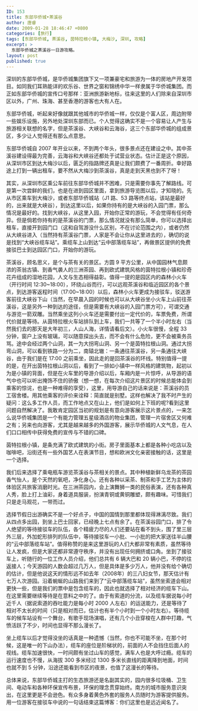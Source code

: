 ```yaml
---
ID: 153
title: 东部华侨城•茶溪谷
author: 唐睿
date: 2009-01-28 18:46:47 +0800
categories: [旅行]
tags: [东部华侨城, 茶溪谷, 茵特拉根小镇, 大梅沙, 深圳, 攻略]
excerpt: >
  东部华侨城之茶溪谷一日游攻略。
layout: post
published: true
---
```


深圳的东部华侨城，是华侨城集团旗下又一项兼豪宅和旅游为一体的房地产开发项目。如同我们耳熟能详的欢乐谷、世界之窗和锦绣中华一样隶属于华侨城集团。而正如东部华侨城的宣传口号那样：亚洲旅游新地标，往来这里的人们除来自深圳市区以外，广州、珠海、甚至香港的游客也大有人在。

东部华侨城，听起来好像就跟其他城市的华侨城一样，仅仅是个富人区，周边附带一些娱乐设施，另外地处深圳东部而已。个人觉得这确实不是一个容易让人产生与旅游相关联想的名字，但是茶溪谷、大峡谷和云海谷，这三个东部华侨城的组成景区，多少让人觉得还有那么点意思。

东部华侨城自 2007 年开业以来，不到两个年头，很多景点还在建设之中。其中茶溪谷建设得最为完善，云海谷和大峡谷还都处于试营业状态。估计正是这个原因，从深圳市区到达大梅沙以后，匮乏的指路牌还真是让我们颇费了一番周折。幸好路途上打到一辆出租车，要不然从大梅沙到茶溪谷，真是走到天黑也到不了呀！

其实，从深圳市区乘公车前往东部华侨城并不困难，只是需要你事先了解路线。可是第一次尝鲜的我们，也是在进到园区里面，拿到旅游导览图以后，才知晓的。先从市区乘车到大梅沙，或者东部华侨城站（J1 路、53 路等终点站，该站是最好的，出来就是大峡谷），到达这里以后，如果你持有的是大峡谷的入园门票，那么情况是最好的。找到大峡谷，从这里入园，开始你正常的游玩，不会觉得有任何奇异。但是倘若你持有的是茶溪谷的门票，那么情况就没有那么简单，你可以选择出租车，直接开到园门口（这和自驾游没什么区别，不在讨论范围之内），或者仍然从大峡谷进入（当然持有茶溪谷门票，人家是不会让你从这里进去的），确切的说是找到“大峡谷缆车站”。乘缆车上山到达“云中部落缆车站”，再做景区提供的免费接驳巴士到达园区门口，开始你的游玩。

茶溪谷，顾名思义，是个与茶有关的景区。方圆 9 平方公里，从中国园林气息颇浓的茶翁古镇、到香气袭人的三洲茶园、再到欧式建筑风格的茵特拉根小镇和珍奇花卉组成的湿地花园，人文与生态相得益彰。值得一提的是园区内的森林小火车（开行时间 12:30~18:00），环绕山谷而行，可以远观茶溪谷和临近园区的各个景点，到达游客返程时间（17:00~18:00）以后，森林小火车更成为接驳车，驳送游客前往大峡谷下山（当然，在早晨入园的时候也可以从大峡谷坐小火车上山前往茶溪谷，这是另外一种到达的途径，但是需要有大峡谷的入园门票方可），可谓交通与游览一箭双雕。当然乘坐这列小火车还是需要付出一定代价的，车票免费，所谓代价就是等待。从茵特拉根火车站排队到上车，我们一共等了一个半小时左右（当然我们去的那天是大年初三，人山人海，详情请看后文）。小火车很慢，全程 33 分钟，窗户上没有玻璃，可以随意探出头去，而不会有什么危险，更不会被乘务员骂。途中会经过两个山洞，其一为大拐弯山洞、另一个是茵特拉根山洞。通过大拐弯山洞，可以看到铁路一分为二，南辕北辙：一条通往茶溪谷，另一条通往大峡谷，由于我们是在 17:00 之前乘坐，因此走的是回茶溪谷的环线。特别值得一提的是，在开出茵特拉根山洞以后，看到了一排如小镇中一样风格的建筑物，起初以为是小镇的背面，但是在火车里的导游介绍以后，车厢内是一片惊呼，从导游的语气中也可以听出掩饰不住的骄傲（想一想，在每次介绍这片景区的时候总能体会到乘客的惊诧，也是一种难得的享受），这里，用导游自己的话来说是：茶溪谷的员工宿舍楼。用其他乘客的评价来诠释：简直就是别墅。这样也解决了我不时产生的疑问：这么多工作人员，而工作地点又在山上，他们是如何上下班的呢?看到这里问题自然解决了。我敢肯定园区当初的规划是有意向游客展示这片景点的，一来怎么说华侨城集团是一个有能力管理五星级酒店的物业集团，管理一片宿舍区又何难之有；另来也向游客，尤其是越来越多的外国游客，展示华侨城的人文气息，在人们口口相传中获得免费的宣传与不错的口碑。

茵特拉根小镇，是条充满了欧式建筑的小街。房子里面基本上都是各种小吃店以及咖啡吧，沿街还有一些外国艺人在表演节目，想和欧洲文化亲密接触的话，这里是一个选择。

我们后来选择了乘电瓶车游览茶溪谷与茶相关的景点。其中种植新鲜乌龙茶的茶园香气怡人，是个天然的氧吧，净化身心。还有各种以采茶、制茶和手工艺为主体的体验区共旅客消磨时光。在三洲茶园内，会上演舞狮一类的民俗表演，还有各种真人秀，脸上打上油彩，身着道具服装，扮演青铜或黄铜雕塑，颇有趣味。可惜我们只是走马观花，一带而过。

选择节假日出游确实不是一个好点子，中国的国情到那里都体现得淋漓尽致。我们从四点多出园，到坐上巴士回家，已经晚上七点有余了。在茶溪谷园门口，排了令人绝望的等待接驳车的队伍，各个精疲力尽的人们还要站在看不到头，围了里三层外三层，外加蛇形排列的队伍中，等待接驳车一小批、一小批的把大家送往半山腰的“云中部落缆车站”。值得称赞的是来这里游玩的人们大都非常有素质，虽然等待让人发疯，但是大家还都非常遵守秩序，并没有出现任何拥挤或口角。坐到了接驳车上，听随行的一位工作人员介绍，他们总共有 6 辆大巴和 20 辆小巴，不停的往返接人；今天游园的人数会超过几万人，但是具体是多少万人，他并没有给个确切的估计，但是他说这天的情形远不如去年（2008年）的三八妇女节，那天估计有七万人次游园。沿着蜿蜒的山路我们来到了“云中部落缆车站”，虽然坐索道会相对更快一些，但是我们的票中是包含缆车的，因此也就选择了相对经济的缆车下山。在这里需要继续等待是在意料之中的了。由于有索道的分流，以及缆车据说每小时近千人（据说索道的吞吐能力是每小时 2000 人左右）的运送能力，还是等待了相对不太长的时间（只是相对而已，估计也有半个小时到一个小时左右）。等待缆车的候车站设有一个舞台，有歌手现场演唱，还有几个小丑穿梭在人群中打趣，气愤活跃了不少，时间也显得不那么漫长了。

坐上缆车以后才觉得没坐的话真是一种遗憾（当然，你也不可能不坐，在那个时候，这是唯一的下山办法），缆车的座位是阶梯状的，前面的人不会挡住后面人的视线。缆车加速很快，一时间颇有坐过山车的感觉，满车人也是大呼过瘾。缆车的运行速度也不慢，从海拔 300 多米经过 1300 多米长直线的距离降到地面，时间也就不到 5 分钟，沿途还能看到市区的夜景，也值了这漫长的等待。

总体来说，东部华侨城主打的生态旅游还是名副其实的，园内很多垃圾桶、卫生间、电动车和各种环保宣传布景，环保的理念贯穿始终。南方的城市服务意识突出，在这里更是不会逊色。有众多身着黄色外套的服务人员随时为游客提供服务。用一位游客在接驳车中说的一句话结束这篇博客：你们这里也是远近闻名了。
